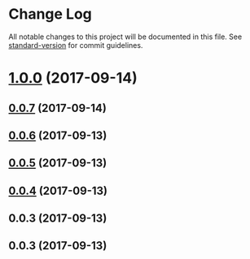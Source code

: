 # Change Log

All notable changes to this project will be documented in this file. See [standard-version](https://github.com/conventional-changelog/standard-version) for commit guidelines.

<a name="1.0.0"></a>
# [1.0.0](https://github.com/slavakisel/react-month-picker-input/compare/v0.0.7...v1.0.0) (2017-09-14)



<a name="0.0.7"></a>
## [0.0.7](https://github.com/slavakisel/react-month-picker-input/compare/v0.0.6...v0.0.7) (2017-09-14)



<a name="0.0.6"></a>
## [0.0.6](https://github.com/slavakisel/react-month-picker-input/compare/v0.0.5...v0.0.6) (2017-09-13)



<a name="0.0.5"></a>
## [0.0.5](https://github.com/slavakisel/react-month-picker-input/compare/v0.0.4...v0.0.5) (2017-09-13)



<a name="0.0.4"></a>
## [0.0.4](https://github.com/slavakisel/react-month-picker-input/compare/v0.0.3...v0.0.4) (2017-09-13)



<a name="0.0.3"></a>
## 0.0.3 (2017-09-13)



<a name="0.0.3"></a>
## 0.0.3 (2017-09-13)
